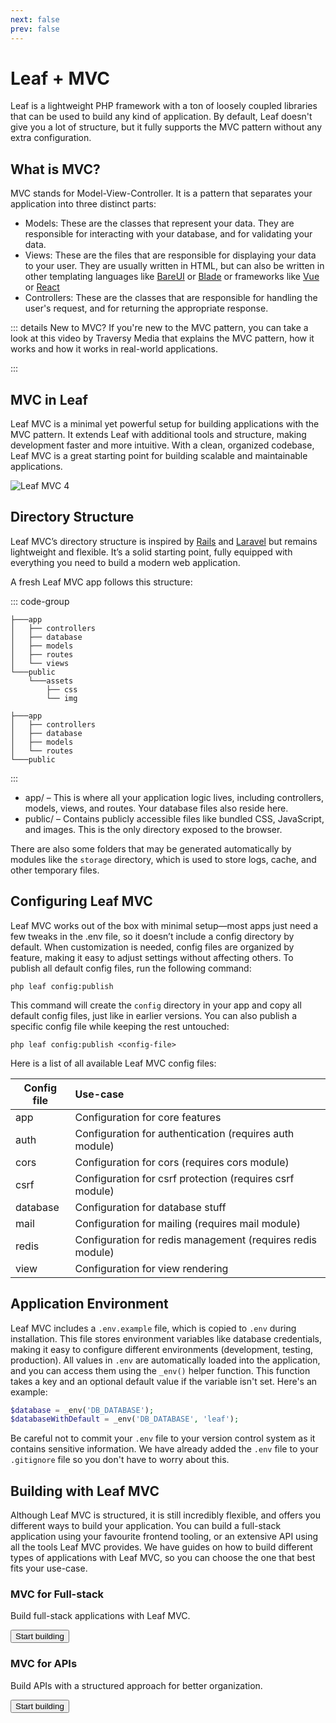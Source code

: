```yaml
---
next: false
prev: false
---
```


# Leaf + MVC

<!-- markdownlint-disable no-inline-html -->

<script setup>
import VideoModal from '@theme/components/shared/VideoModal.vue';
import Button from '@theme/components/shared/Button.vue';
</script>

Leaf is a lightweight PHP framework with a ton of loosely coupled libraries that can be used to build any kind of application. By default, Leaf doesn't give you a lot of structure, but it fully supports the MVC pattern without any extra configuration.

## What is MVC?

MVC stands for Model-View-Controller. It is a pattern that separates your application into three distinct parts:

- Models: These are the classes that represent your data. They are responsible for interacting with your database, and for validating your data.
- Views: These are the files that are responsible for displaying your data to your user. They are usually written in HTML, but can also be written in other templating languages like [BareUI](/docs/frontend/bareui) or [Blade](/docs/frontend/blade) or frameworks like [Vue](https://vuejs.org/) or [React](https://reactjs.org/)
- Controllers: These are the classes that are responsible for handling the user's request, and for returning the appropriate response.

::: details New to MVC?
If you're new to the MVC pattern, you can take a look at this video by Traversy Media that explains the MVC pattern, how it works and how it works in real-world applications.

<VideoModal
  description="If you're new to the MVC pattern, you can take a look at this video by Traversy Media that explains the MVC pattern, how it works and how it works in real-world applications."
  videoUrl="https://www.youtube.com/embed/pCvZtjoRq1I"
/>
:::

## MVC in Leaf

Leaf MVC is a minimal yet powerful setup for building applications with the MVC pattern. It extends Leaf with additional tools and structure, making development faster and more intuitive. With a clean, organized codebase, Leaf MVC is a great starting point for building scalable and maintainable applications.

<VideoModal
  buttonText="Building with Leaf MVC 4"
  description="This video talks about building with Leaf MVC v4"
  videoUrl="https://www.youtube.com/embed/_uB3NpV5o0A"
/>

<img src="https://github.com/user-attachments/assets/5fc4e221-8728-4d37-8683-28455f685d1f" alt="Leaf MVC 4" class="w-full rounded-lg outline outline-gray-100 dark:outline-gray-700 mt-6" />

## Directory Structure

Leaf MVC’s directory structure is inspired by [Rails](https://rubyonrails.org/) and [Laravel](https://laravel.com/) but remains lightweight and flexible. It’s a solid starting point, fully equipped with everything you need to build a modern web application.

A fresh Leaf MVC app follows this structure:

::: code-group

```bash:no-line-numbers [Default Starter]
├───app
│   ├── controllers
│   ├── database
│   ├── models
│   ├── routes
│   └── views
└───public
    └───assets
        ├── css
        └── img
```

```bash:no-line-numbers [API Starter]
├───app
│   ├── controllers
│   ├── database
│   ├── models
│   └── routes
└───public
```

:::

- app/ – This is where all your application logic lives, including controllers, models, views, and routes. Your database files also reside here.
- public/ – Contains publicly accessible files like bundled CSS, JavaScript, and images. This is the only directory exposed to the browser.

There are also some folders that may be generated automatically by modules like the `storage` directory, which is used to store logs, cache, and other temporary files.

## Configuring Leaf MVC

Leaf MVC works out of the box with minimal setup—most apps just need a few tweaks in the .env file, so it doesn’t include a config directory by default. When customization is needed, config files are organized by feature, making it easy to adjust settings without affecting others. To publish all default config files, run the following command:

```bash:no-line-numbers
php leaf config:publish
```

This command will create the `config` directory in your app and copy all default config files, just like in earlier versions. You can also publish a specific config file while keeping the rest untouched:

```bash:no-line-numbers
php leaf config:publish <config-file>
```

Here is a list of all available Leaf MVC config files:

| Config file       |  Use-case                                                     |
| ----------------- | :------------------------------------------------------------ |
| app               | Configuration for core features                               |
| auth              | Configuration for authentication (requires auth module)       |
| cors              | Configuration for cors (requires cors module)                 |
| csrf              | Configuration for csrf protection (requires csrf module)      |
| database          | Configuration for database stuff                              |
| mail              | Configuration for mailing (requires mail module)              |
| redis             | Configuration for redis management (requires redis module)    |
| view              | Configuration for view rendering                              |

## Application Environment

Leaf MVC includes a `.env.example` file, which is copied to `.env` during installation. This file stores environment variables like database credentials, making it easy to configure different environments (development, testing, production). All values in `.env` are automatically loaded into the application, and you can access them using the `_env()` helper function. This function takes a key and an optional default value if the variable isn't set. Here's an example:

```php
$database = _env('DB_DATABASE');
$databaseWithDefault = _env('DB_DATABASE', 'leaf');
```

Be careful not to commit your `.env` file to your version control system as it contains sensitive information. We have already added the `.env` file to your `.gitignore` file so you don't have to worry about this.

## Building with Leaf MVC

Although Leaf MVC is structured, it is still incredibly flexible, and offers you different ways to build your application. You can build a full-stack application using your favourite frontend tooling, or an extensive API using all the tools Leaf MVC provides. We have guides on how to build different types of applications with Leaf MVC, so you can choose the one that best fits your use-case.

<div class="grid grid-cols-1 md:grid-cols-2 gap-6 lg:gap-4">
    <section class="flex">
        <div
            class="w-full relative text-white overflow-hidden rounded-3xl flex shadow-lg"
        >
            <div
                class="w-full flex md:flex-col bg-gradient-to-br from-pink-500 to-rose-500"
            >
                <div
                    class="sm:max-w-sm sm:flex-none md:w-auto md:flex-auto flex flex-col items-start relative z-10 p-6 xl:p-8"
                >
                    <h3 class="text-xl font-semibold mb-2 text-shadow !mt-0">
                        MVC for Full-stack
                    </h3>
                    <p class="font-medium text-rose-100 text-shadow mb-4">
                        Build full-stack applications with Leaf MVC.
                    </p>
                    <Button
                        as="a"
                        href="/learn/mvc"
                        class="mt-auto bg-rose-900 hover:!bg-rose-900 !text-white bg-opacity-50 hover:bg-opacity-75 transition-colors duration-200 rounded-xl font-bold py-2 px-4 inline-flex"
                        >Start building</Button
                    >
                </div>
                <!-- <div
                    class="relative md:pl-6 xl:pl-8 hidden sm:block"
                >
                    Hello
                </div> -->
            </div>
            <div
                class="absolute bottom-0 left-0 right-0 h-20 bg-gradient-to-t from-rose-500 hidden sm:block"
            ></div>
        </div>
    </section>
    <section class="flex">
        <div
            class="w-full relative text-white overflow-hidden rounded-3xl flex shadow-lg"
        >
            <div
                class="w-full flex md:flex-col bg-gradient-to-br from-yellow-400 to-orange-500"
            >
                <div
                    class="sm:max-w-sm sm:flex-none md:w-auto md:flex-auto flex flex-col items-start relative z-10 p-6 xl:p-8"
                >
                    <h3 class="text-xl font-semibold mb-2 text-shadow !mt-0">
                        MVC for APIs
                    </h3>
                    <p class="font-medium text-amber-100 text-shadow mb-4">
                      Build APIs with a structured approach for better organization.
                    </p>
                    <Button
                        as="a"
                        class="mt-auto bg-amber-900 hover:!bg-amber-900 !text-white bg-opacity-50 hover:bg-opacity-75 transition-colors duration-200 rounded-xl font-bold py-2 px-4 inline-flex"
                        href="/learn/api"
                        >Start building</Button
                    >
                </div>
                <!-- <div class="relative hidden sm:block">
                    <div class="absolute left-2 bottom-3 xl:bottom-5">
                        Hello
                    </div>
                </div> -->
            </div>
            <div
                class="absolute bottom-0 left-0 right-0 h-20 bg-gradient-to-t from-orange-500 hidden sm:block"
            ></div>
        </div>
    </section>
</div>

